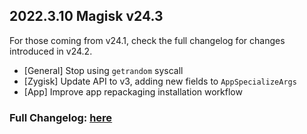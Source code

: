 ## 2022.3.10 Magisk v24.3

For those coming from v24.1, check the full changelog for changes introduced in v24.2.

- [General] Stop using `getrandom` syscall
- [Zygisk] Update API to v3, adding new fields to `AppSpecializeArgs`
- [App] Improve app repackaging installation workflow

### Full Changelog: [here](https://magisk.aac6fef.top/changes.html)
